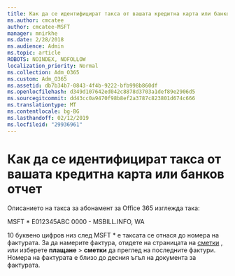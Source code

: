 ```yaml
---
title: Как да се идентифицират такса от вашата кредитна карта или банков отчет
ms.author: cmcatee
author: cmcatee-MSFT
manager: mnirkhe
ms.date: 2/28/2018
ms.audience: Admin
ms.topic: article
ROBOTS: NOINDEX, NOFOLLOW
localization_priority: Normal
ms.collection: Adm_O365
ms.custom: Adm_O365
ms.assetid: db7b34b7-0843-4f4b-9222-bfb998b860df
ms.openlocfilehash: d349d107642ed042c8878d3703a1def89e2906d5
ms.sourcegitcommit: dd43cc0a9470f98b8ef2a3787c823801d674c666
ms.translationtype: MT
ms.contentlocale: bg-BG
ms.lasthandoff: 02/12/2019
ms.locfileid: "29936961"
---
```

# <a name="how-to-identify-a-charge-on-your-credit-card-or-bank-statement"></a>Как да се идентифицират такса от вашата кредитна карта или банков отчет

Описанието на такса за абонамент за Office 365 изглежда така:
  
MSFT \* E012345ABC 0000 - MSBILL.INFO, WA
  
10 буквено цифров низ след MSFT \* е таксата се отнася до номера на фактурата. За да намерите фактура, отидете на страницата на [сметки](https://go.microsoft.com/fwlink/p/?linkid=848039) , или изберете **плащане** \> **сметки** да преглед на последните фактури. Номера на фактурата е близо до десния ъгъл на документа за фактурата. 
  

